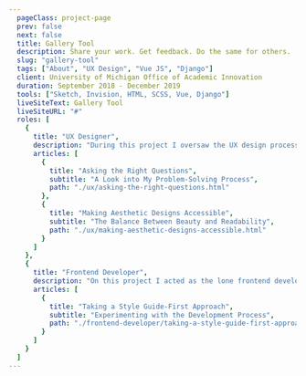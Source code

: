 ```yaml
---
  pageClass: project-page
  prev: false
  next: false
  title: Gallery Tool
  description: Share your work. Get feedback. Do the same for others.
  slug: "gallery-tool"
  tags: ["About", "UX Design", "Vue JS", "Django"]
  client: University of Michigan Office of Academic Innovation
  duration: September 2018 - December 2019
  tools: ["Sketch, Invision, HTML, SCSS, Vue, Django"]
  liveSiteText: Gallery Tool
  liveSiteURL: "#"
  roles: [
    {
      title: "UX Designer",
      description: "During this project I oversaw the UX design process while giving a UX intern the opportunity to come up with the style guide and preliminary mockups herself. I participated in stakeholder meetings in the requirements-gathering stage, provided feedback on the mock-ups in regard to accessibility, and assisted with incorporating usability test feedback.",
      articles: [
        {
          title: "Asking the Right Questions",
          subtitle: "A Look into My Problem-Solving Process",
          path: "./ux/asking-the-right-questions.html"
        },
        {
          title: "Making Aesthetic Designs Accessible",
          subtitle: "The Balance Between Beauty and Readability",
          path: "./ux/making-aesthetic-designs-accessible.html"
        }
      ]
    },
    {
      title: "Frontend Developer",
      description: "On this project I acted as the lone frontend developer. I took the final designs that my UX intern prepared and brought them to life with HTML, CSS, Vue.js, and Django templates.",
      articles: [
        {
          title: "Taking a Style Guide-First Approach",
          subtitle: "Experimenting with the Development Process",
          path: "./frontend-developer/taking-a-style-guide-first-approach.html"
        }
      ]
    }
  ]
---
```


<ProjectPage :project="$page.frontmatter" />
